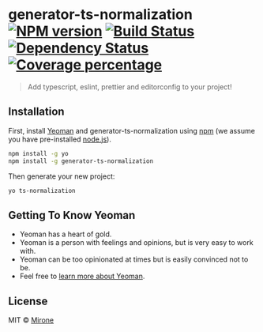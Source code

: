 # generator-ts-normalization [![NPM version][npm-image]][npm-url] [![Build Status][travis-image]][travis-url] [![Dependency Status][daviddm-image]][daviddm-url] [![Coverage percentage][coveralls-image]][coveralls-url]
> Add typescript, eslint, prettier and editorconfig to your project!

## Installation

First, install [Yeoman](http://yeoman.io) and generator-ts-normalization using [npm](https://www.npmjs.com/) (we assume you have pre-installed [node.js](https://nodejs.org/)).

```bash
npm install -g yo
npm install -g generator-ts-normalization
```

Then generate your new project:

```bash
yo ts-normalization
```

## Getting To Know Yeoman

 * Yeoman has a heart of gold.
 * Yeoman is a person with feelings and opinions, but is very easy to work with.
 * Yeoman can be too opinionated at times but is easily convinced not to be.
 * Feel free to [learn more about Yeoman](http://yeoman.io/).

## License

MIT © [Mirone](saul-mirone@github.io)


[npm-image]: https://badge.fury.io/js/generator-ts-normalization.svg
[npm-url]: https://npmjs.org/package/generator-ts-normalization
[travis-image]: https://travis-ci.com/Saul-Mirone/generator-ts-normalization.svg?branch=master
[travis-url]: https://travis-ci.com/Saul-Mirone/generator-ts-normalization
[daviddm-image]: https://david-dm.org/Saul-Mirone/generator-ts-normalization.svg?theme=shields.io
[daviddm-url]: https://david-dm.org/Saul-Mirone/generator-ts-normalization
[coveralls-image]: https://coveralls.io/repos/Saul-Mirone/generator-ts-normalization/badge.svg
[coveralls-url]: https://coveralls.io/r/Saul-Mirone/generator-ts-normalization
